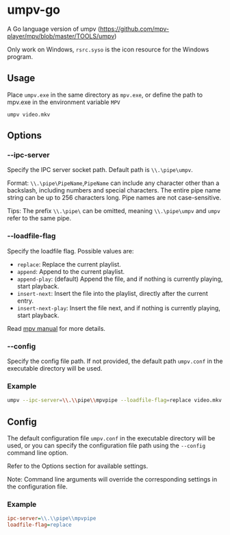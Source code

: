 # umpv-go
A Go language version of umpv (https://github.com/mpv-player/mpv/blob/master/TOOLS/umpv)

Only work on Windows, `rsrc.syso` is the icon resource for the Windows program.

## Usage
Place `umpv.exe` in the same directory as `mpv.exe`, or define the path to mpv.exe in the environment variable `MPV`

`umpv video.mkv`

## Options
### --ipc-server
Specify the IPC server socket path. Default path is `\\.\pipe\umpv`.

Format: `\\.\pipe\PipeName`,`PipeName` can include any character other than a backslash, including numbers and special characters. The entire pipe name string can be up to 256 characters long. Pipe names are not case-sensitive.

Tips: The prefix `\\.\pipe\` can be omitted, meaning `\\.\pipe\umpv` and `umpv` refer to the same pipe.

### --loadfile-flag
Specify the loadfile flag. Possible values are:
- `replace`: Replace the current playlist.
- `append`: Append to the current playlist.
- `append-play`: (default) Append the file, and if nothing is currently playing, start playback.
- `insert-next`: Insert the file into the playlist, directly after the current entry.
- `insert-next-play`: Insert the file next, and if nothing is currently playing, start playback. 

Read [mpv manual](https://mpv.io/manual/master/#command-interface-[%3Coptions%3E]]]) for more details.

### --config
Specify the config file path. If not provided, the default path `umpv.conf` in the executable directory will be used.

### Example
```sh
umpv --ipc-server=\\.\\pipe\\mpvpipe --loadfile-flag=replace video.mkv
```

## Config
The default configuration file `umpv.conf` in the executable directory will be used, or you can specify the configuration file path using the `--config` command line option.

Refer to the Options section for available settings. 

Note: Command line arguments will override the corresponding settings in the configuration file.

### Example
```ini
ipc-server=\\.\\pipe\\mpvpipe
loadfile-flag=replace
```
